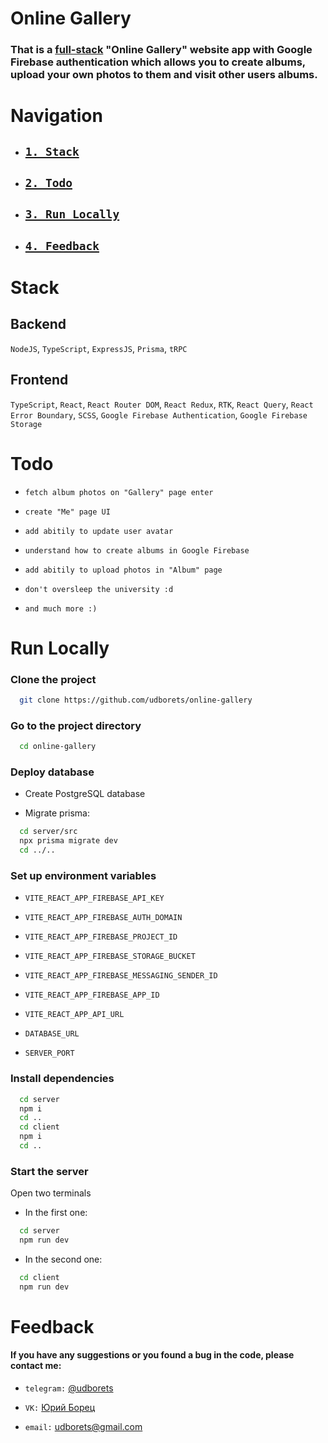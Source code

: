 # Online Gallery

### That is a [full-stack](#stack) "Online Gallery" website app with Google Firebase authentication which allows you to create albums, upload your own photos to them and visit other users albums.

# Navigation

- ## [`1. Stack`](#stack)

- ## [`2. Todo`](#todo)

- ## [`3. Run Locally`](#run-locally)

- ## [`4. Feedback`](#feedback)

# Stack

## Backend

`NodeJS`, `TypeScript`, `ExpressJS`, `Prisma`, `tRPC`

## Frontend

`TypeScript`, `React`, `React Router DOM`, `React Redux`, `RTK`, `React Query`, `React Error Boundary`, `SCSS`, `Google Firebase Authentication`, `Google Firebase Storage`

# Todo

- `fetch album photos on "Gallery" page enter`

- `create "Me" page UI`

- `add abitily to update user avatar`

- `understand how to create albums in Google Firebase`

- `add abitily to upload photos in "Album" page`

- `don't oversleep the university :d`

- `and much more :)`

# Run Locally

### Clone the project

```bash
  git clone https://github.com/udborets/online-gallery
```

### Go to the project directory

```bash
  cd online-gallery
```

### Deploy database

- Create PostgreSQL database

- Migrate prisma:

```bash
  cd server/src
  npx prisma migrate dev
  cd ../..
```

### Set up environment variables

- `VITE_REACT_APP_FIREBASE_API_KEY`

- `VITE_REACT_APP_FIREBASE_AUTH_DOMAIN`

- `VITE_REACT_APP_FIREBASE_PROJECT_ID`

- `VITE_REACT_APP_FIREBASE_STORAGE_BUCKET`

- `VITE_REACT_APP_FIREBASE_MESSAGING_SENDER_ID`

- `VITE_REACT_APP_FIREBASE_APP_ID`

- `VITE_REACT_APP_API_URL`

- `DATABASE_URL`

- `SERVER_PORT`

### Install dependencies

```bash
  cd server
  npm i
  cd ..
  cd client
  npm i
  cd ..
```

### Start the server

Open two terminals

- In the first one:

```bash
  cd server
  npm run dev
```

- In the second one:

```bash
  cd client
  npm run dev
```

# Feedback

#### If you have any suggestions or you found a bug in the code, please contact me:

- `telegram:` [@udborets](https://t.me/udborets)

- `VK:` [Юрий Борец](https://vk.com/udborets)

- `email:` udborets@gmail.com
